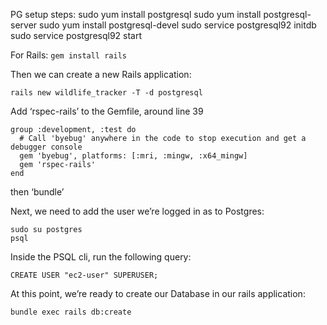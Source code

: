 PG setup steps:
sudo yum install postgresql
sudo yum install postgresql-server
sudo yum install postgresql-devel
sudo service postgresql92 initdb
sudo service postgresql92 start

For Rails:
```gem install rails```

Then we can create a new Rails application:
```
rails new wildlife_tracker -T -d postgresql
```

Add ‘rspec-rails’ to the Gemfile, around line 39
```
group :development, :test do
  # Call 'byebug' anywhere in the code to stop execution and get a debugger console
  gem 'byebug', platforms: [:mri, :mingw, :x64_mingw]
  gem 'rspec-rails'
end
```
then ‘bundle’

Next, we need to add the user we’re logged in as to Postgres:

```
sudo su postgres
psql
```
Inside the PSQL cli, run the following query:
```
CREATE USER "ec2-user" SUPERUSER;
```

At this point, we’re ready to create our Database in our rails application:

```
bundle exec rails db:create
```
